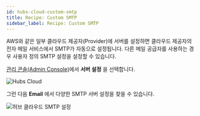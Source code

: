 ```yaml
---
id: hubs-cloud-custom-smtp
title: Recipe: Custom SMTP
sidebar_label: Recipe: Custom SMTP
---
```


AWS와 같은 일부 클라우드 제공자(Provider)에 서버를 설정하면 클라우드 제공자의 전자 메일 서비스에서 SMTP가 자동으로 설정됩니다. 다른 메일 공급자를 사용하는 경우 사용자 정의 SMTP 설정을 설정할 수 있습니다.

[관리 콘솔(Admin Console)](./hubs-cloud-getting-started-ko.md)에서 **서버 설정** 을 선택합니다.

![Hubs Cloud](../../website/static/img/hubs-cloud-server-settings.jpeg)

그런 다음 **Email** 에서 다양한 SMTP 서버 설정을 찾을 수 있습니다.

![허브 클라우드 SMTP 설정](../../website/static/img/hubs-cloud-smtp-settings.jpeg)